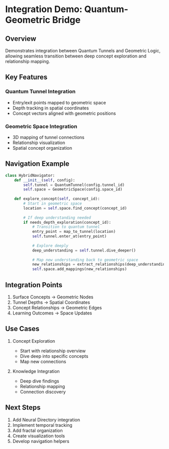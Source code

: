 # Integration Demo: Quantum-Geometric Bridge

## Overview
Demonstrates integration between Quantum Tunnels and Geometric Logic, allowing seamless transition between deep concept exploration and relationship mapping.

## Key Features

### Quantum Tunnel Integration
- Entry/exit points mapped to geometric space
- Depth tracking in spatial coordinates
- Concept vectors aligned with geometric positions

### Geometric Space Integration
- 3D mapping of tunnel connections
- Relationship visualization
- Spatial concept organization

## Navigation Example
```python
class HybridNavigator:
    def __init__(self, config):
        self.tunnel = QuantumTunnel(config.tunnel_id)
        self.space = GeometricSpace(config.space_id)
        
    def explore_concept(self, concept_id):
        # Start in geometric space
        location = self.space.find_concept(concept_id)
        
        # If deep understanding needed
        if needs_depth_exploration(concept_id):
            # Transition to quantum tunnel
            entry_point = map_to_tunnel(location)
            self.tunnel.enter_at(entry_point)
            
            # Explore deeply
            deep_understanding = self.tunnel.dive_deeper()
            
            # Map new understanding back to geometric space
            new_relationships = extract_relationships(deep_understanding)
            self.space.add_mappings(new_relationships)
```

## Integration Points
1. Surface Concepts → Geometric Nodes
2. Tunnel Depths → Spatial Coordinates
3. Concept Relationships → Geometric Edges
4. Learning Outcomes → Space Updates

## Use Cases
1. Concept Exploration
   - Start with relationship overview
   - Dive deep into specific concepts
   - Map new connections

2. Knowledge Integration
   - Deep dive findings
   - Relationship mapping
   - Connection discovery

## Next Steps
1. Add Neural Directory integration
2. Implement temporal tracking
3. Add fractal organization
4. Create visualization tools
5. Develop navigation helpers